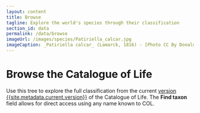 ```yaml
---
layout: content
title: Browse
tagline: Explore the world's species through their classification
section_id: data
permalink: /data/browse
imageUrl: /images/species/Patiriella_calcar.jpg
imageCaption: _Patiriella calcar_ (Lamarck, 1816) - [Photo CC By Donald Hobern](https://www.flickr.com/photos/dhobern/42551733071)
---
```


# Browse the Catalogue of Life
Use this tree to explore the full classification from the current <a href="/data/metadata">version {{site.metadata.current.version}}</a> of the Catalogue of Life.
The **Find taxon** field allows for direct access using any name known to COL.


<div class="row" style="background: white; margin-top: 00px; margin-bottom: 00px">
  <div id="tree" class="catalogue-of-life"></div>
</div>
  <script >
    'use strict';

const e = React.createElement;

class PublicTree extends React.Component {

    render() {
       
      return e(
        ColBrowser.Tree,
        { catalogueKey: '{{ site.react.datasetKey }}' , pathToTaxon: '{{ site.react.pathToTaxon }}', pathToDataset: '{{ site.react.pathToDataset }}' , auth: '{{ site.react.auth }}', showTreeOptions: true, type: 'project'}
      );
    }
  }

const domContainer = document.querySelector('#tree');
ReactDOM.render(e(PublicTree), domContainer);
  </script>